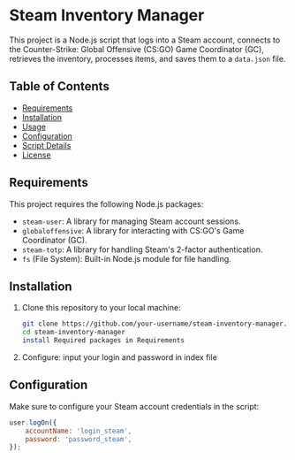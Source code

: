 # Steam Inventory Manager

This project is a Node.js script that logs into a Steam account, connects to the Counter-Strike: Global Offensive (CS:GO) Game Coordinator (GC), retrieves the inventory, processes items, and saves them to a `data.json` file. 

## Table of Contents
- [Requirements](#requirements)
- [Installation](#installation)
- [Usage](#usage)
- [Configuration](#configuration)
- [Script Details](#script-details)
- [License](#license)

## Requirements

This project requires the following Node.js packages:
- `steam-user`: A library for managing Steam account sessions.
- `globaloffensive`: A library for interacting with CS:GO's Game Coordinator (GC).
- `steam-totp`: A library for handling Steam's 2-factor authentication.
- `fs` (File System): Built-in Node.js module for file handling.

## Installation

1. Clone this repository to your local machine:
   ```bash
   git clone https://github.com/your-username/steam-inventory-manager.git
   cd steam-inventory-manager
   install Required packages in Requirements
2. Configure:
   input your login and password in index file
## Configuration

Make sure to configure your Steam account credentials in the script:
```javascript
user.logOn({
    accountName: 'login_steam',
    password: 'password_steam',
});


